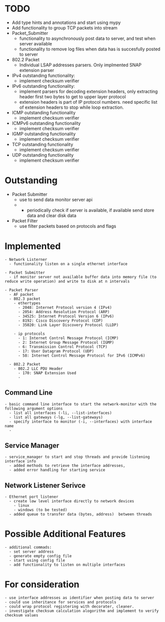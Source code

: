 
# TODO

  - Add type hints and annotations and start using mypy
  - Add functionality to group TCP packets into stream
  - Packet_Submitter
    - functionality to asynchronously post data to server, and test when server available
    - functionality to remove log files when data has is succesfully posted to server
  - 802.2 Packet
    - Individual LSAP addresses parsers. Only implmented SNAP extension parser
  - IPv4 outstanding functionality:
    - implement checksum verifier
  - IPv6 outstanding functionality:
    - implement parsers for decoding extension headers, only extracting header first two bytes to get to upper layer protocol
    - extension headers is part of IP protocol numbers. need specific list of extension headers to stop while loop extraction.
  - ICMP outstanding functionality
    - implement checksum verifier
  - ICMPv6 outstanding functionality
    -  implement checksum verifier
  - IGMP outstanding functionality
    - implement checksum verifier
  - TCP outstanding functionality
    - implement checksum verifier
  - UDP outstanding functionality 
    - implement checksum verifier

# Outstanding
  - Packet Submitter
    - use to send data monitor server api
    - 
        - periodically check if server is available, if available send store data and clear disk data
  - Packet Filter
    - use filter packets based on protocols and flags

# Implemented

    - Network Listerner
      - functionality listen on a single ethernet interface
    
    - Packet Submitter
      - if monitor server not available buffer data into memory file (to reduce write operation) and write to disk at n intervals 

    - Packet Parser
      - AF packet
      - 802.3 packet
        - ethertypes
          - 2048: Internet Protocol version 4 (IPv4)
          - 2054: Address Resolution Protocol (ARP)
          - 34525: Internet Protocol Version 6 (IPv6)
          - 8192: Cisco Discovery Protocol (CDP)
          - 35020: Link Layer Discovery Protocol (LLDP)
        
        - ip protocols
          - 1: Internet Control Message Protocol (ICMP)
          - 2: Internet Group Message Protocol (IGMP)
          - 6: Transmission Control Protocol (TCP)
          - 17: User Datagram Protocol (UDP)
          - 58: Internet Control Message Protocol for IPv6 (ICMPv6)
          
      - 802.2 Packet 
        - 802.2 LLC PDU Header
          - 170: SNAP Extension Used
          - 


## Command Line
    - basic command line interface to start the network-monitor with the following argument options
      - list all interfaces (-li, --list-interfaces)
      - list all gateways (-lg, --list-gateways)
      - specify interface to monitor (-i, --interfaces) with interface name
      - 
## Service Manager
    - service_manager to start and stop threads and provide listening interface info
      - added methods to retrieve the interface addresses,
      - added error handling for starting service
      
## Network Listener Serivce
    - Ethernet port listener
      - create low level interface directly to network devices
        - linux
        - windows (to be tested)
      - added queue to transfer data (bytes, address)  between threads

# Possible Additional Features
    - additional commads:
      - set server address
      - generate empty config file
      - start using config file
      - add functionality to listen on multiple interfaces

# For consideration 
    - use interface addresses as identifier when posting data to server
    - could use inheritance for services and protocols
    - could wrap protocol registering with decorater, cleaner.
    - investigate checksum calculation alogorithm and implement to verify checksum values
    
